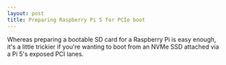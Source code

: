 ```yaml
---
layout: post
title: Preparing Raspberry Pi 5 for PCIe boot
---
```


Whereas preparing a bootable SD card for a Raspberry Pi is easy enough, it's a little trickier if you're wanting to boot from an NVMe SSD attached via a Pi 5's exposed PCI lanes.
